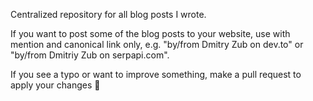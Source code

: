 Centralized repository for all blog posts I wrote.

If you want to post some of the blog posts to your website, use with mention and canonical link only, e.g. "by/from Dmitry Zub on dev.to"
or "by/from Dmitriy Zub on serpapi.com".

If you see a typo or want to improve something, make a pull request to apply your changes 💫
